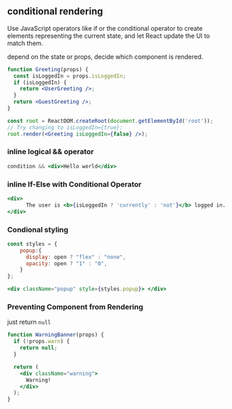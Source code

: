 ## conditional rendering
Use JavaScript operators like if or the conditional operator to create elements representing the current state, and let React update the UI to match them.

depend on the state or props, decide which component is rendered.
```jsx
function Greeting(props) {
  const isLoggedIn = props.isLoggedIn;
  if (isLoggedIn) {
    return <UserGreeting />;
  }
  return <GuestGreeting />;
}

const root = ReactDOM.createRoot(document.getElementById('root')); 
// Try changing to isLoggedIn={true}:
root.render(<Greeting isLoggedIn={false} />);
```

### inline logical && operator

```jsx
condition && <div>Hello world</div>
```

### inline If-Else with Conditional Operator

```jsx
<div>
      The user is <b>{isLoggedIn ? 'currently' : 'not'}</b> logged in.
</div>
```

### Condional styling
```jsx
const styles = {
    popup:{
      display: open ? "flex" : "none",
      opacity: open ? "1" : "0",
    }
};

<div className="popup" style={styles.popup}> </div>
```

### Preventing Component from Rendering
just return `null`

```jsx
function WarningBanner(props) {
  if (!props.warn) {
    return null;
  }

  return (
    <div className="warning">
      Warning!
    </div>
  );
}
```





